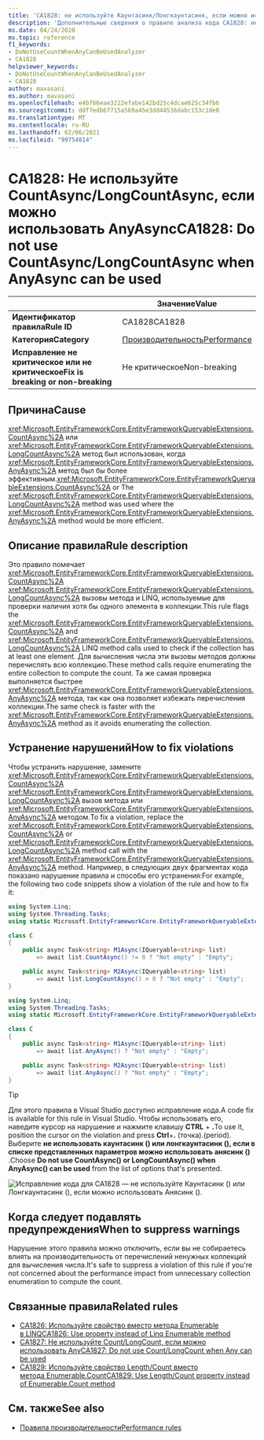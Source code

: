 ```yaml
---
title: 'CA1828: не используйте Каунтасинк/Лонгкаунтасинк, если можно использовать Анясинк (анализ кода)'
description: 'Дополнительные сведения о правиле анализа кода CA1828: не используйте Каунтасинк/Лонгкаунтасинк, если можно использовать Анясинк'
ms.date: 04/24/2020
ms.topic: reference
f1_keywords:
- DoNotUseCountWhenAnyCanBeUsedAnalyzer
- CA1828
helpviewer_keywords:
- DoNotUseCountWhenAnyCanBeUsedAnalyzer
- CA1828
author: mavasani
ms.author: mavasani
ms.openlocfilehash: e4bf66eae3222efabe142bd25c4dcae625c34fb6
ms.sourcegitcommit: ddf7edb67715a5b9a45e3dd44536dabc153c1de0
ms.translationtype: MT
ms.contentlocale: ru-RU
ms.lasthandoff: 02/06/2021
ms.locfileid: "99754814"
---
```

# <a name="ca1828-do-not-use-countasynclongcountasync-when-anyasync-can-be-used"></a><span data-ttu-id="6fdaf-103">CA1828: Не используйте CountAsync/LongCountAsync, если можно использовать AnyAsync</span><span class="sxs-lookup"><span data-stu-id="6fdaf-103">CA1828: Do not use CountAsync/LongCountAsync when AnyAsync can be used</span></span>

| | <span data-ttu-id="6fdaf-104">Значение</span><span class="sxs-lookup"><span data-stu-id="6fdaf-104">Value</span></span> |
|-|-|
| <span data-ttu-id="6fdaf-105">**Идентификатор правила**</span><span class="sxs-lookup"><span data-stu-id="6fdaf-105">**Rule ID**</span></span> |<span data-ttu-id="6fdaf-106">CA1828</span><span class="sxs-lookup"><span data-stu-id="6fdaf-106">CA1828</span></span>|
| <span data-ttu-id="6fdaf-107">**Категория**</span><span class="sxs-lookup"><span data-stu-id="6fdaf-107">**Category**</span></span> |[<span data-ttu-id="6fdaf-108">Производительность</span><span class="sxs-lookup"><span data-stu-id="6fdaf-108">Performance</span></span>](performance-warnings.md)|
| <span data-ttu-id="6fdaf-109">**Исправление не критическое или не критическое**</span><span class="sxs-lookup"><span data-stu-id="6fdaf-109">**Fix is breaking or non-breaking**</span></span> |<span data-ttu-id="6fdaf-110">Не критическое</span><span class="sxs-lookup"><span data-stu-id="6fdaf-110">Non-breaking</span></span>|

## <a name="cause"></a><span data-ttu-id="6fdaf-111">Причина</span><span class="sxs-lookup"><span data-stu-id="6fdaf-111">Cause</span></span>

<span data-ttu-id="6fdaf-112"><xref:Microsoft.EntityFrameworkCore.EntityFrameworkQueryableExtensions.CountAsync%2A> или <xref:Microsoft.EntityFrameworkCore.EntityFrameworkQueryableExtensions.LongCountAsync%2A> метод был использован, когда <xref:Microsoft.EntityFrameworkCore.EntityFrameworkQueryableExtensions.AnyAsync%2A> метод был бы более эффективным.</span><span class="sxs-lookup"><span data-stu-id="6fdaf-112"><xref:Microsoft.EntityFrameworkCore.EntityFrameworkQueryableExtensions.CountAsync%2A> or The <xref:Microsoft.EntityFrameworkCore.EntityFrameworkQueryableExtensions.LongCountAsync%2A> method was used where the <xref:Microsoft.EntityFrameworkCore.EntityFrameworkQueryableExtensions.AnyAsync%2A> method would be more efficient.</span></span>

## <a name="rule-description"></a><span data-ttu-id="6fdaf-113">Описание правила</span><span class="sxs-lookup"><span data-stu-id="6fdaf-113">Rule description</span></span>

<span data-ttu-id="6fdaf-114">Это правило помечает <xref:Microsoft.EntityFrameworkCore.EntityFrameworkQueryableExtensions.CountAsync%2A> <xref:Microsoft.EntityFrameworkCore.EntityFrameworkQueryableExtensions.LongCountAsync%2A> вызовы метода и LINQ, используемые для проверки наличия хотя бы одного элемента в коллекции.</span><span class="sxs-lookup"><span data-stu-id="6fdaf-114">This rule flags the <xref:Microsoft.EntityFrameworkCore.EntityFrameworkQueryableExtensions.CountAsync%2A> and <xref:Microsoft.EntityFrameworkCore.EntityFrameworkQueryableExtensions.LongCountAsync%2A> LINQ method calls used to check if the collection has at least one element.</span></span> <span data-ttu-id="6fdaf-115">Для вычисления числа эти вызовы методов должны перечислять всю коллекцию.</span><span class="sxs-lookup"><span data-stu-id="6fdaf-115">These method calls require enumerating the entire collection to compute the count.</span></span> <span data-ttu-id="6fdaf-116">Та же самая проверка выполняется быстрее <xref:Microsoft.EntityFrameworkCore.EntityFrameworkQueryableExtensions.AnyAsync%2A> метода, так как она позволяет избежать перечисления коллекции.</span><span class="sxs-lookup"><span data-stu-id="6fdaf-116">The same check is faster with the <xref:Microsoft.EntityFrameworkCore.EntityFrameworkQueryableExtensions.AnyAsync%2A> method as it avoids enumerating the collection.</span></span>

## <a name="how-to-fix-violations"></a><span data-ttu-id="6fdaf-117">Устранение нарушений</span><span class="sxs-lookup"><span data-stu-id="6fdaf-117">How to fix violations</span></span>

<span data-ttu-id="6fdaf-118">Чтобы устранить нарушение, замените <xref:Microsoft.EntityFrameworkCore.EntityFrameworkQueryableExtensions.CountAsync%2A> <xref:Microsoft.EntityFrameworkCore.EntityFrameworkQueryableExtensions.LongCountAsync%2A> вызов метода или <xref:Microsoft.EntityFrameworkCore.EntityFrameworkQueryableExtensions.AnyAsync%2A> методом.</span><span class="sxs-lookup"><span data-stu-id="6fdaf-118">To fix a violation, replace the <xref:Microsoft.EntityFrameworkCore.EntityFrameworkQueryableExtensions.CountAsync%2A> or <xref:Microsoft.EntityFrameworkCore.EntityFrameworkQueryableExtensions.LongCountAsync%2A> method call with the <xref:Microsoft.EntityFrameworkCore.EntityFrameworkQueryableExtensions.AnyAsync%2A> method.</span></span> <span data-ttu-id="6fdaf-119">Например, в следующих двух фрагментах кода показано нарушение правила и способы его устранения:</span><span class="sxs-lookup"><span data-stu-id="6fdaf-119">For example, the following two code snippets show a violation of the rule and how to fix it:</span></span>

```csharp
using System.Linq;
using System.Threading.Tasks;
using static Microsoft.EntityFrameworkCore.EntityFrameworkQueryableExtensions;

class C
{
    public async Task<string> M1Async(IQueryable<string> list)
        => await list.CountAsync() != 0 ? "Not empty" : "Empty";

    public async Task<string> M2Async(IQueryable<string> list)
        => await list.LongCountAsync() > 0 ? "Not empty" : "Empty";
}
```

```csharp
using System.Linq;
using System.Threading.Tasks;
using static Microsoft.EntityFrameworkCore.EntityFrameworkQueryableExtensions;

class C
{
    public async Task<string> M1Async(IQueryable<string> list)
        => await list.AnyAsync() ? "Not empty" : "Empty";

    public async Task<string> M2Async(IQueryable<string> list)
        => await list.AnyAsync() ? "Not empty" : "Empty";
}
```

> [!TIP]
> <span data-ttu-id="6fdaf-120">Для этого правила в Visual Studio доступно исправление кода.</span><span class="sxs-lookup"><span data-stu-id="6fdaf-120">A code fix is available for this rule in Visual Studio.</span></span> <span data-ttu-id="6fdaf-121">Чтобы использовать его, наведите курсор на нарушение и нажмите клавишу **CTRL** + **.**</span><span class="sxs-lookup"><span data-stu-id="6fdaf-121">To use it, position the cursor on the violation and press **Ctrl**+**.**</span></span> <span data-ttu-id="6fdaf-122">(точка).</span><span class="sxs-lookup"><span data-stu-id="6fdaf-122">(period).</span></span> <span data-ttu-id="6fdaf-123">Выберите **не использовать каунтасинк () или лонгкаунтасинк (), если в списке представленных параметров можно использовать анясинк ()** .</span><span class="sxs-lookup"><span data-stu-id="6fdaf-123">Choose **Do not use CountAsync() or LongCountAsync() when AnyAsync() can be used** from the list of options that's presented.</span></span>
>
> ![Исправление кода для CA1828 — не используйте Каунтасинк () или Лонгкаунтасинк (), если можно использовать Анясинк ().](media/ca1828-codefix.png)

## <a name="when-to-suppress-warnings"></a><span data-ttu-id="6fdaf-125">Когда следует подавлять предупреждения</span><span class="sxs-lookup"><span data-stu-id="6fdaf-125">When to suppress warnings</span></span>

<span data-ttu-id="6fdaf-126">Нарушение этого правила можно отключить, если вы не собираетесь влиять на производительность от перечислений ненужных коллекций для вычисления числа.</span><span class="sxs-lookup"><span data-stu-id="6fdaf-126">It's safe to suppress a violation of this rule if you're not concerned about the performance impact from unnecessary collection enumeration to compute the count.</span></span>

## <a name="related-rules"></a><span data-ttu-id="6fdaf-127">Связанные правила</span><span class="sxs-lookup"><span data-stu-id="6fdaf-127">Related rules</span></span>

- [<span data-ttu-id="6fdaf-128">CA1826: Используйте свойство вместо метода Enumerable в LINQ</span><span class="sxs-lookup"><span data-stu-id="6fdaf-128">CA1826: Use property instead of Linq Enumerable method</span></span>](ca1826.md)
- [<span data-ttu-id="6fdaf-129">CA1827: Не используйте Count/LongCount, если можно использовать Any</span><span class="sxs-lookup"><span data-stu-id="6fdaf-129">CA1827: Do not use Count/LongCount when Any can be used</span></span>](ca1827.md)
- [<span data-ttu-id="6fdaf-130">CA1829: Используйте свойство Length/Count вместо метода Enumerable.Count</span><span class="sxs-lookup"><span data-stu-id="6fdaf-130">CA1829: Use Length/Count property instead of Enumerable.Count method</span></span>](ca1829.md)

## <a name="see-also"></a><span data-ttu-id="6fdaf-131">См. также</span><span class="sxs-lookup"><span data-stu-id="6fdaf-131">See also</span></span>

- [<span data-ttu-id="6fdaf-132">Правила производительности</span><span class="sxs-lookup"><span data-stu-id="6fdaf-132">Performance rules</span></span>](performance-warnings.md)
